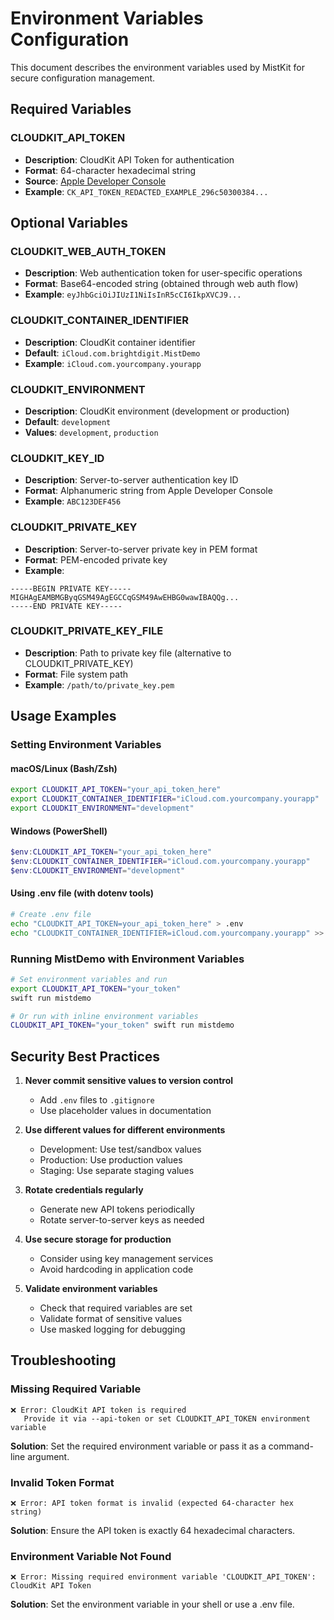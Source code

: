 # Environment Variables Configuration

This document describes the environment variables used by MistKit for secure configuration management.

## Required Variables

### CLOUDKIT_API_TOKEN
- **Description**: CloudKit API Token for authentication
- **Format**: 64-character hexadecimal string
- **Source**: [Apple Developer Console](https://icloud.developer.apple.com/dashboard/)
- **Example**: `CK_API_TOKEN_REDACTED_EXAMPLE_296c50300384...`

## Optional Variables

### CLOUDKIT_WEB_AUTH_TOKEN
- **Description**: Web authentication token for user-specific operations
- **Format**: Base64-encoded string (obtained through web auth flow)
- **Example**: `eyJhbGciOiJIUzI1NiIsInR5cCI6IkpXVCJ9...`

### CLOUDKIT_CONTAINER_IDENTIFIER
- **Description**: CloudKit container identifier
- **Default**: `iCloud.com.brightdigit.MistDemo`
- **Example**: `iCloud.com.yourcompany.yourapp`

### CLOUDKIT_ENVIRONMENT
- **Description**: CloudKit environment (development or production)
- **Default**: `development`
- **Values**: `development`, `production`

### CLOUDKIT_KEY_ID
- **Description**: Server-to-server authentication key ID
- **Format**: Alphanumeric string from Apple Developer Console
- **Example**: `ABC123DEF456`

### CLOUDKIT_PRIVATE_KEY
- **Description**: Server-to-server private key in PEM format
- **Format**: PEM-encoded private key
- **Example**: 
```
-----BEGIN PRIVATE KEY-----
MIGHAgEAMBMGByqGSM49AgEGCCqGSM49AwEHBG0wawIBAQQg...
-----END PRIVATE KEY-----
```

### CLOUDKIT_PRIVATE_KEY_FILE
- **Description**: Path to private key file (alternative to CLOUDKIT_PRIVATE_KEY)
- **Format**: File system path
- **Example**: `/path/to/private_key.pem`

## Usage Examples

### Setting Environment Variables

#### macOS/Linux (Bash/Zsh)
```bash
export CLOUDKIT_API_TOKEN="your_api_token_here"
export CLOUDKIT_CONTAINER_IDENTIFIER="iCloud.com.yourcompany.yourapp"
export CLOUDKIT_ENVIRONMENT="development"
```

#### Windows (PowerShell)
```powershell
$env:CLOUDKIT_API_TOKEN="your_api_token_here"
$env:CLOUDKIT_CONTAINER_IDENTIFIER="iCloud.com.yourcompany.yourapp"
$env:CLOUDKIT_ENVIRONMENT="development"
```

#### Using .env file (with dotenv tools)
```bash
# Create .env file
echo "CLOUDKIT_API_TOKEN=your_api_token_here" > .env
echo "CLOUDKIT_CONTAINER_IDENTIFIER=iCloud.com.yourcompany.yourapp" >> .env
```

### Running MistDemo with Environment Variables

```bash
# Set environment variables and run
export CLOUDKIT_API_TOKEN="your_token"
swift run mistdemo

# Or run with inline environment variables
CLOUDKIT_API_TOKEN="your_token" swift run mistdemo
```

## Security Best Practices

1. **Never commit sensitive values to version control**
   - Add `.env` files to `.gitignore`
   - Use placeholder values in documentation

2. **Use different values for different environments**
   - Development: Use test/sandbox values
   - Production: Use production values
   - Staging: Use separate staging values

3. **Rotate credentials regularly**
   - Generate new API tokens periodically
   - Rotate server-to-server keys as needed

4. **Use secure storage for production**
   - Consider using key management services
   - Avoid hardcoding in application code

5. **Validate environment variables**
   - Check that required variables are set
   - Validate format of sensitive values
   - Use masked logging for debugging

## Troubleshooting

### Missing Required Variable
```
❌ Error: CloudKit API token is required
   Provide it via --api-token or set CLOUDKIT_API_TOKEN environment variable
```

**Solution**: Set the required environment variable or pass it as a command-line argument.

### Invalid Token Format
```
❌ Error: API token format is invalid (expected 64-character hex string)
```

**Solution**: Ensure the API token is exactly 64 hexadecimal characters.

### Environment Variable Not Found
```
❌ Error: Missing required environment variable 'CLOUDKIT_API_TOKEN': CloudKit API Token
```

**Solution**: Set the environment variable in your shell or use a .env file.


